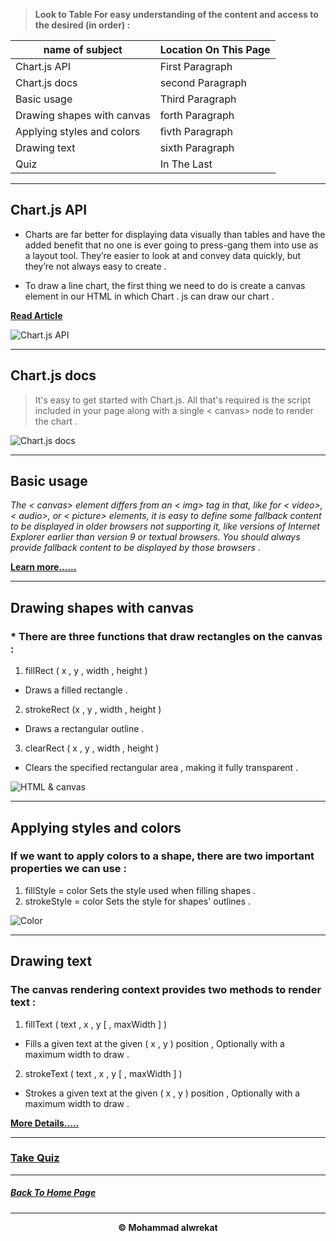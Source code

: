 > **Look to Table For easy understanding of the content and access to the desired (in order) :**

|name of subject      | Location On This Page|
|---------------------|---------------------|
|Chart.js API|First Paragraph|
|Chart.js docs|second Paragraph|
|Basic usage|Third Paragraph|
|Drawing shapes with canvas|forth Paragraph|
|Applying styles and colors|fivth Paragraph|
|Drawing text|sixth Paragraph|
|Quiz|In The Last|

---
## Chart.js API
* Charts are far better for displaying data visually than tables and have the added benefit that no one is ever going to press-gang them into use as a layout tool. They’re easier to look at and convey data quickly, but they’re not always easy to create .

* To draw a line chart, the first thing we need to do is create a canvas element in our HTML in which Chart . js can draw our chart .

**[Read Article](https://www.webdesignerdepot.com/2013/11/easily-create-stunning-animated-charts-with-chart-js/)**


![Chart.js API](https://miro.medium.com/max/2000/1*ViZE7FBHgva9EB81hIpj-w.png)


---
## Chart.js docs 
> It's easy to get started with Chart.js. All that's required is the script included in your page along with a single < canvas> node to render the chart .

![Chart.js docs](https://user-images.githubusercontent.com/18750745/123805091-128d5380-d8ee-11eb-930b-dc6a4014b6bf.png)

---
## Basic usage
*The < canvas> element differs from an < img> tag in that, like for < video>, < audio>, or < picture> elements, it is easy to define some fallback content to be displayed in older browsers not supporting it, like versions of Internet Explorer earlier than version 9 or textual browsers. You should always provide fallback content to be displayed by those browsers .*

**[Learn more......](https://developer.mozilla.org/en-US/docs/Web/API/Canvas_API/Tutorial/Basic_usage)**

---
## Drawing shapes with canvas
### * There are three functions that draw rectangles on the canvas :

1. fillRect ( x , y , width , height )
 * Draws a filled rectangle .

2. strokeRect (x , y , width , height )
 * Draws a rectangular outline .

3. clearRect ( x , y , width , height )
 * Clears the specified rectangular area , making it fully transparent .

![HTML & canvas](https://slideplayer.com/7554167/24/images/slide_1.jpg)


---
## Applying styles and colors
###  If we want to apply colors to a shape, there are two important properties we can use :

1. fillStyle = color Sets the style used when filling shapes .
2. strokeStyle = color Sets the style for shapes' outlines .

![Color](https://www.educative.io/v2api/editorpage/5209545865953280/image/6548066316845056)

---
## Drawing text
### The canvas rendering context provides two methods to render text :

1. fillText ( text , x , y [ , maxWidth ] )
 * Fills a given text at the given ( x , y ) position , Optionally with a maximum width to draw .

2. strokeText ( text , x , y [ , maxWidth ] )
 * Strokes a given text at the given ( x , y ) position , Optionally with a maximum width to draw .

**[More Details.....](https://developer.mozilla.org/en-US/docs/Web/API/Canvas_API/Tutorial/Drawing_text)**

---
### [Take Quiz](https://mhmadwrekat.github.io/reading-notes/quizclass12)

---
##### [Back To Home Page](https://mhmadwrekat.github.io/reading-notes)


---
<b>
<p align="center">
© Mohammad alwrekat
</p>